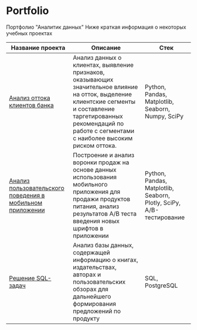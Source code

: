 # Portfolio
Портфолио "Аналитик данных"
Ниже краткая информация о некоторых учебных проектах

| Название проекта | Описание | Стек |
|----------|----------|----------|
| [Анализ оттока клиентов банка](https://github.com/M-Kamyssov/Portfolio/tree/main/%D0%9F%D1%80%D0%BE%D0%B5%D0%BA%D1%82%201.%20%D0%90%D0%BD%D0%B0%D0%BB%D0%B8%D0%B7%20%D0%BE%D1%82%D1%82%D0%BE%D0%BA%D0%B0%20%D0%BA%D0%BB%D0%B8%D0%B5%D0%BD%D1%82%D0%BE%D0%B2%20%D0%B1%D0%B0%D0%BD%D0%BA%D0%B0)    | Анализ данных о клиентах, выявление признаков, оказывающих значительное влияние на отток, выделение клиентские сегменты и составление таргетированных рекомендаций по работе с сегментами с наиболее высоким риском оттока.   | Python, Pandas, Matplotlib, Seaborn, Numpy, SciPy |
| [Анализ пользовательского поведения в мобильном приложении](https://github.com/M-Kamyssov/Portfolio/tree/main/%D0%9F%D1%80%D0%BE%D0%B5%D0%BA%D1%82%202.%20%D0%90%D0%BD%D0%B0%D0%BB%D0%B8%D0%B7%20%D0%BF%D0%BE%D0%BB%D1%8C%D0%B7%D0%BE%D0%B2%D0%B0%D1%82%D0%B5%D0%BB%D1%8C%D1%81%D0%BA%D0%BE%D0%B3%D0%BE%20%D0%BF%D0%BE%D0%B2%D0%B5%D0%B4%D0%B5%D0%BD%D0%B8%D1%8F%20%D0%B2%20%D0%BC%D0%BE%D0%B1%D0%B8%D0%BB%D1%8C%D0%BD%D0%BE%D0%BC%20%D0%BF%D1%80%D0%B8%D0%BB%D0%BE%D0%B6%D0%B5%D0%BD%D0%B8%D0%B8)    | Построение и анализ воронки продаж на основе данных использования мобильного приложения для продажи продуктов питания, анализ результатов A/B теста введения новых шрифтов в приложении   | Python, Pandas, Matplotlib, Seaborn, Plotly, SciPy, A/B-тестирование    |
| [Решение SQL-задач](https://github.com/M-Kamyssov/Portfolio/tree/main/%D0%A0%D0%B5%D1%88%D0%B5%D0%BD%D0%B8%D0%B5%20SQL-%D0%B7%D0%B0%D0%B4%D0%B0%D1%87)    | Анализ базы данных, содержащей информацию о книгах, издательствах, авторах и пользовательских обзорах для дальнейшего формирования предложений по продукту   | SQL, PostgreSQL   |
